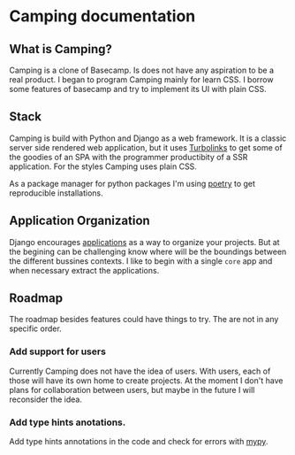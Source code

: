 # Camping documentation

## What is Camping?

Camping is a clone of Basecamp. Is does not have any aspiration to be a
real product. I began to program Camping mainly for learn CSS. I borrow
some features of basecamp and try to implement its UI with plain CSS.

## Stack

Camping is build with Python and Django as a web framework. It is a
classic server side rendered web application, but it uses
[Turbolinks](https://github.com/turbolinks/turbolinks) to get some of
the goodies of an SPA with the programmer productibity of a SSR
application. For the styles Camping uses plain CSS.

As a package manager for python packages I'm using [poetry](https://python-poetry.org/)
to get reproducible installations.

## Application Organization

Django encourages
[applications](https://docs.djangoproject.com/en/3.0/ref/applications/)
as a way to organize your projects. But at the begining can be
challenging know where will be the boundings between the different
bussines contexts. I like to begin with a single `core` app and when
necessary extract the applications.

## Roadmap

The roadmap besides features could have things to try. The are not in
any specific order.

### Add support for users

Currently Camping does not have the idea of users. With users, each of
those will have its own home to create projects. At the moment I don't
have plans for collaboration between users, but maybe in the future I
will reconsider the idea.

### Add type hints anotations.

Add type hints annotations in the code and check for errors with
[mypy](http://mypy-lang.org/).

